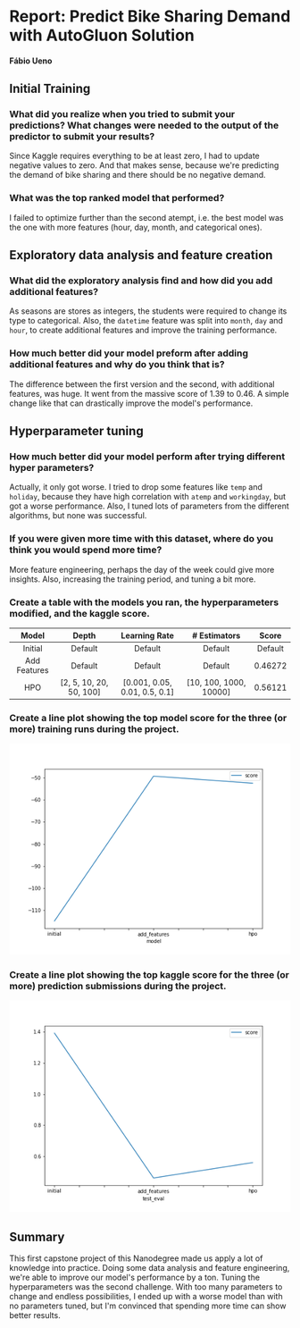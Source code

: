 # Report: Predict Bike Sharing Demand with AutoGluon Solution

#### Fábio Ueno

## Initial Training

### What did you realize when you tried to submit your predictions? What changes were needed to the output of the predictor to submit your results?

Since Kaggle requires everything to be at least zero, I had to update negative
values to zero. And that makes sense, because we're predicting the demand of
bike sharing and there should be no negative demand.

### What was the top ranked model that performed?

I failed to optimize further than the second atempt, i.e. the best model was the
one with more features (hour, day, month, and categorical ones).

## Exploratory data analysis and feature creation

### What did the exploratory analysis find and how did you add additional features?

As seasons are stores as integers, the students were required to change its type
to categorical. Also, the `datetime` feature was split into `month`, `day` and
`hour`, to create additional features and improve the training performance.

### How much better did your model preform after adding additional features and why do you think that is?

The difference between the first version and the second, with additional
features, was huge. It went from the massive score of 1.39 to 0.46. A simple
change like that can drastically improve the model's performance.

## Hyperparameter tuning

### How much better did your model perform after trying different hyper parameters?

Actually, it only got worse. I tried to drop some features like `temp` and
`holiday`, because they have high correlation with `atemp` and `workingday`, but
got a worse performance. Also, I tuned lots of parameters from the different
algorithms, but none was successful.

### If you were given more time with this dataset, where do you think you would spend more time?

More feature engineering, perhaps the day of the week could give more insights.
Also, increasing the training period, and tuning a bit more.

### Create a table with the models you ran, the hyperparameters modified, and the kaggle score.

|Model|Depth|Learning Rate|# Estimators|Score|
|:---:|:---:|:-----------:|:----------:|:---:|
|Initial|Default|Default|Default|Default|1.39130|
|Add Features|Default|Default|Default|0.46272|
|HPO|[2, 5, 10, 20, 50, 100]|[0.001, 0.05, 0.01, 0.5, 0.1]|[10, 100, 1000, 10000]|0.56121|

### Create a line plot showing the top model score for the three (or more) training runs during the project.

![Model Train Score](assets/model_train_score.png)

### Create a line plot showing the top kaggle score for the three (or more) prediction submissions during the project.

![Model Test Score](assets/model_test_score.png)

## Summary

This first capstone project of this Nanodegree made us apply a lot of knowledge
into practice. Doing some data analysis and feature engineering, we're able to
improve our model's performance by a ton. Tuning the hyperparameters was the
second challenge. With too many parameters to change and endless possibilities,
I ended up with a worse model than with no parameters tuned, but I'm convinced
that spending more time can show better results.
